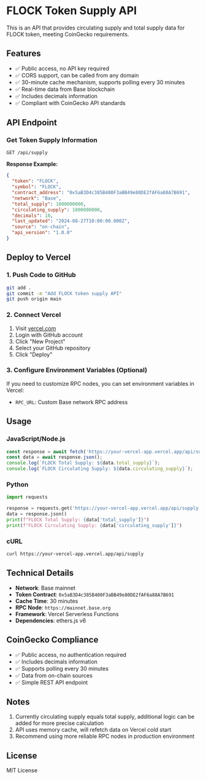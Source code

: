 # FLOCK Token Supply API

This is an API that provides circulating supply and total supply data for FLOCK token, meeting CoinGecko requirements.

## Features

- ✅ Public access, no API key required
- ✅ CORS support, can be called from any domain
- ✅ 30-minute cache mechanism, supports polling every 30 minutes
- ✅ Real-time data from Base blockchain
- ✅ Includes decimals information
- ✅ Compliant with CoinGecko API standards

## API Endpoint

### Get Token Supply Information

```
GET /api/supply
```

**Response Example:**

```json
{
  "token": "FLOCK",
  "symbol": "FLOCK",
  "contract_address": "0x5aB3D4c385B400F3aBB49e80DE2fAF6a88A7B691",
  "network": "Base",
  "total_supply": 1000000000,
  "circulating_supply": 1000000000,
  "decimals": 18,
  "last_updated": "2024-08-27T10:00:00.000Z",
  "source": "on-chain",
  "api_version": "1.0.0"
}
```

## Deploy to Vercel

### 1. Push Code to GitHub

```bash
git add .
git commit -m "Add FLOCK token supply API"
git push origin main
```

### 2. Connect Vercel

1. Visit [vercel.com](https://vercel.com)
2. Login with GitHub account
3. Click "New Project"
4. Select your GitHub repository
5. Click "Deploy"

### 3. Configure Environment Variables (Optional)

If you need to customize RPC nodes, you can set environment variables in Vercel:

- `RPC_URL`: Custom Base network RPC address

## Usage

### JavaScript/Node.js

```javascript
const response = await fetch('https://your-vercel-app.vercel.app/api/supply');
const data = await response.json();
console.log(`FLOCK Total Supply: ${data.total_supply}`);
console.log(`FLOCK Circulating Supply: ${data.circulating_supply}`);
```

### Python

```python
import requests

response = requests.get('https://your-vercel-app.vercel.app/api/supply')
data = response.json()
print(f"FLOCK Total Supply: {data['total_supply']}")
print(f"FLOCK Circulating Supply: {data['circulating_supply']}")
```

### cURL

```bash
curl https://your-vercel-app.vercel.app/api/supply
```

## Technical Details

- **Network**: Base mainnet
- **Token Contract**: `0x5aB3D4c385B400F3aBB49e80DE2fAF6a88A7B691`
- **Cache Time**: 30 minutes
- **RPC Node**: `https://mainnet.base.org`
- **Framework**: Vercel Serverless Functions
- **Dependencies**: ethers.js v6

## CoinGecko Compliance

- ✅ Public access, no authentication required
- ✅ Includes decimals information
- ✅ Supports polling every 30 minutes
- ✅ Data from on-chain sources
- ✅ Simple REST API endpoint

## Notes

1. Currently circulating supply equals total supply, additional logic can be added for more precise calculation
2. API uses memory cache, will refetch data on Vercel cold start
3. Recommend using more reliable RPC nodes in production environment

## License

MIT License
